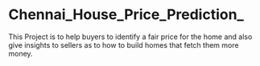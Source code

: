 # Chennai_House_Price_Prediction_
This Project is to help buyers to identify a fair price for the home and also give insights to sellers as to how to build homes that fetch them more money.
